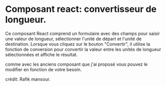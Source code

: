# Composant react: convertisseur de longueur.

Ce composant React comprend un formulaire avec des champs pour saisir une valeur de longueur, sélectionner l'unité de départ et l'unité de destination. Lorsque vous cliquez sur le bouton "Convertir", il utilise la fonction de conversion pour convertir la valeur entre les unités de longueur sélectionnées et affiche le résultat.

comme avec les anciens composant que j'ai proposé vous pouvez le modifier en fonction de votre besoin.

crédit: Rafik mansour.
